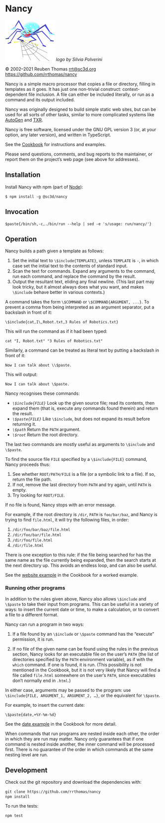 # Nancy

![logo](logo/nancy-small.png) _logo by Silvia Polverini_

© 2002–2021 Reuben Thomas <rrt@sc3d.org>  
<https://github.com/rrthomas/nancy>

Nancy is a simple macro processor that copies a file or directory, filling
in templates as it goes. It has just one non-trivial construct:
context-dependent file inclusion. A file can either be included literally,
or run as a command and its output included.

Nancy was originally designed to build simple static web sites, but can be
used for all sorts of other tasks, similar to more complicated systems like
[AutoGen] and [TXR].

[AutoGen]: http://autogen.sourceforge.net
[TXR]: http://www.nongnu.org/txr

Nancy is free software, licensed under the GNU GPL version 3 (or, at your
option, any later version), and written in TypeScript.

See the [Cookbook](Cookbook.md) for instructions and examples.

Please send questions, comments, and bug reports to the maintainer, or
report them on the project’s web page (see above for addresses).

## Installation

Install Nancy with npm (part of [Node](https://nodejs.org/en/)):

```
$ npm install -g @sc3d/nancy
```

## Invocation

```
$paste{/bin/sh,-c,./bin/run --help | sed -e 's/usage: run/nancy/'}
```

## Operation <a name="operation"></a>

Nancy builds a path given a template as follows:

1. Set the initial text to `\$include{TEMPLATE}`, unless `TEMPLATE` is `-`,
   in which case set the initial text to the contents of standard input.
2. Scan the text for commands. Expand any arguments to the command, run each
   command, and replace the command by the result.
3. Output the resultant text, eliding any final newline. (This last part may
   look tricky, but it almost always does what you want, and makes
   `\$include` behave better in various contexts.)

A command takes the form `\$COMMAND` or `\$COMMAND{ARGUMENT, ...}`. To
prevent a comma from being interpreted as an argument separator, put a
backslash in front of it:

    \$include{cat,I\,Robot.txt,3 Rules of Robotics.txt}

This will run the command as if it had been typed:

    cat "I, Robot.txt" "3 Rules of Robotics.txt"

Similarly, a command can be treated as literal text by putting a backslash in front of it:

    Now I can talk about \\$paste.

This will output:

    Now I can talk about \$paste.

Nancy recognises these commands:

* *`\$include{FILE}`* Look up the given source file; read its contents, then
  expand them (that is, execute any commands found therein) and return the
  result.
* *`\$paste{FILE}`* Like `\$include`, but does not expand its result before
  returning it.
* *`\$path`* Return the `PATH` argument.
* *`\$root`* Return the root directory.

The last two commands are mostly useful as arguments to `\$include` and
`\$paste`.

To find the source file `FILE` specified by a `\$include{FILE}` command,
Nancy proceeds thus:

1. See whether `ROOT/PATH/FILE` is a file (or a symbolic link to a file). If
   so, return the file path.
2. If not, remove the last directory from `PATH` and try again, until `PATH`
   is empty.
3. Try looking for `ROOT/FILE`.

If no file is found, Nancy stops with an error message.

For example, if the root directory is `/dir`, `PATH` is `foo/bar/baz`, and
Nancy is trying to find `file.html`, it will try the following files, in
order:

1. `/dir/foo/bar/baz/file.html`
2. `/dir/foo/bar/file.html`
3. `/dir/foo/file.html`
4. `/dir/file.html`

There is one exception to this rule: if the file being searched for has the
same name as the file currently being expanded, then the search starts at
the next directory up. This avoids an endless loop, and can also be useful.

See the [website example](Cookbook.md#website-example) in the Cookbook for a
worked example.

### Running other programs

In addition to the rules given above, Nancy also allows `\$include` and
`\$paste` to take their input from programs. This can be useful in a variety
of ways: to insert the current date or time, to make a calculation, or to
convert a file to a different format.

Nancy can run a program in two ways:

1. If a file found by an `\$include` or `\$paste` command has the “execute”
   permission, it is run.

2. If no file of the given name can be found using the rules in the previous
   section, Nancy looks for an executable file on the user’s `PATH` (the
   list of directories specified by the `PATH` environment variable), as if
   with the `which` command. If one is found, it is run. (This possibility
   is not mentioned in the Cookbook, but it is not very likely that
   Nancy will find a file called `file.html` somewhere on the user’s `PATH`,
   since executables don’t normally end in `.html`.)

In either case, arguments may be passed to the program: use `\$include{FILE,
ARGUMENT_1, ARGUMENT_2, …}`, or the equivalent for `\$paste`.

For example, to insert the current date:

    \$paste{date,+%Y-%m-%d}

See the [date example](Cookbook.md#date-example) in the Cookbook for more
detail.

When commands that run programs are nested inside each other, the order in
which they are run may matter. Nancy only guarantees that if one command is
nested inside another, the inner command will be processed first. There is
no guarantee of the order in which commands at the same nesting level are
run.

[FIXME]: # (Add example where this is significant)

## Development

Check out the git repository and download the dependencies with:

    git clone https://github.com/rrthomas/nancy
    npm install

To run the tests:

    npm test
